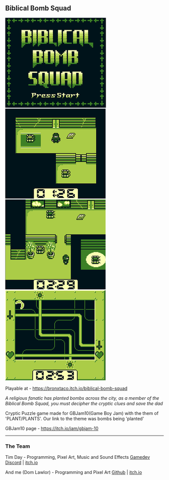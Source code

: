 ## Biblical Bomb Squad

![GameTitleScreenImage](Screenshots/title.png)
![Level1Image](Screenshots/level1.png)
![Level2Image](Screenshots/level2.png)
![BombImage](Screenshots/bomb.png)

Playable at - https://bronxtaco.itch.io/biblical-bomb-squad

*A religious fanatic has planted bombs across the city,*
*as a member of the Biblical Bomb Squad, you must decipher the cryptic clues and save the dad*

Cryptic Puzzle game made for GBJam10(Game Boy Jam) with the them of 'PLANT/PLANTS'. Our link to the theme was bombs being 'planted'

GBJam10 page - https://itch.io/jam/gbjam-10

---

### The Team
Tim Day - Programming, Pixel Art, Music and Sound Effects
[Gamedev Discord](https://discord.com/invite/NB542RwpJR) | [itch.io](https://bronxtaco.itch.io/)

And me (Dom Lawlor) - Programming and Pixel Art
[Github](https://github.com/domlawlor) | [itch.io](https://itch.io/profile/dom-lawlor)
